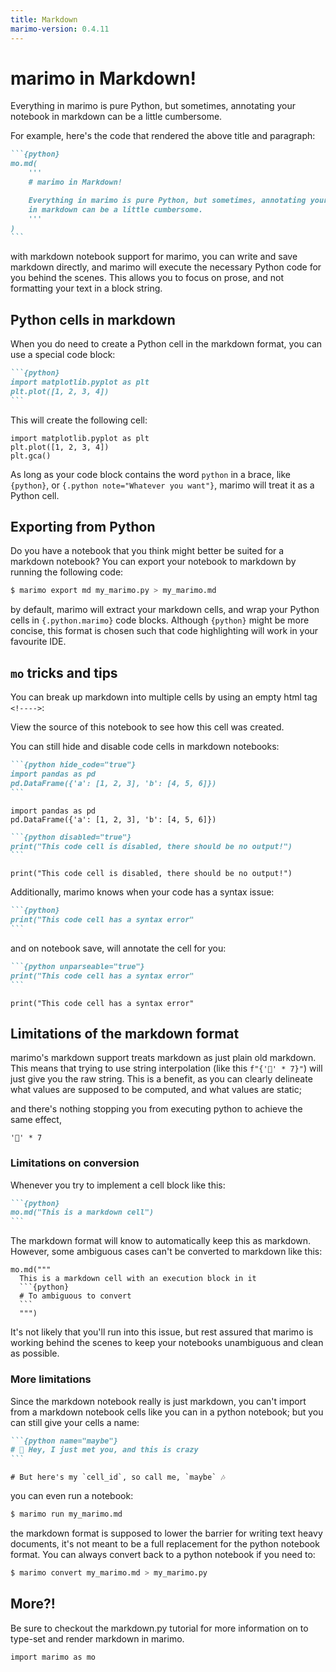 ```yaml
---
title: Markdown
marimo-version: 0.4.11
---
```


# marimo in Markdown!

Everything in marimo is pure Python, but sometimes, annotating your notebook
in markdown can be a little cumbersome.
<!---->
For example, here's the code that rendered the above title and
paragraph:

````md
```{python}
mo.md(
    '''
    # marimo in Markdown!

    Everything in marimo is pure Python, but sometimes, annotating your notebook
    in markdown can be a little cumbersome.
    '''
)
```
````

with markdown notebook support for marimo, you can write and save markdown
directly, and marimo will execute the necessary Python code for you behind the
scenes. This allows you to focus on prose, and not formatting your text in a block
string.
<!---->
## Python cells in markdown

When you do need to create a Python cell in the markdown format, you can use a
special code block:

````md
```{python}
import matplotlib.pyplot as plt
plt.plot([1, 2, 3, 4])
```
````

This will create the following cell:

```{.python.marimo}
import matplotlib.pyplot as plt
plt.plot([1, 2, 3, 4])
plt.gca()
```

As long as your code block contains the word `python` in a brace, like
`{python}`, or `{.python note="Whatever you want"}`, marimo will treat it as a
Python cell.
<!---->
## Exporting from Python

Do you have a notebook that you think might better be suited for a markdown notebook?
You can export your notebook to markdown by running the following code:

```bash
$ marimo export md my_marimo.py > my_marimo.md
```

by default, marimo will extract your markdown cells, and wrap your Python cells
in `{.python.marimo}` code blocks. Although `{python}` might be more concise,
this format is chosen such that code highlighting will work in your favourite
IDE.
<!---->
## `mo` tricks and tips

You can break up markdown into multiple cells by using an empty html tag `<!---->`:
<!---->
View the source of this notebook to see how this cell was created.
<!---->
You can still hide and disable code cells in markdown notebooks:

````md
```{python hide_code="true"}
import pandas as pd
pd.DataFrame({'a': [1, 2, 3], 'b': [4, 5, 6]})
```
````

```{.python.marimo hide_code="true"}
import pandas as pd
pd.DataFrame({'a': [1, 2, 3], 'b': [4, 5, 6]})
```

````md
```{python disabled="true"}
print("This code cell is disabled, there should be no output!")
```
````

```{.python.marimo disabled="true"}
print("This code cell is disabled, there should be no output!")
```

Additionally, marimo knows when your code has a syntax issue:

````md
```{python}
print("This code cell has a syntax error"
```
````

and on notebook save, will annotate the cell for you:

````md
```{python unparseable="true"}
print("This code cell has a syntax error"
```
````

```{.python.marimo unparsable="true"}
print("This code cell has a syntax error"
```

## Limitations of the markdown format

marimo's markdown support treats markdown as just plain old markdown. This
means that trying to use string interpolation (like this `f"{'🍃' * 7}"`) will
just give you the raw string. This is a benefit, as you can clearly delineate
what values are supposed to be computed, and what values are static;

and there's nothing stopping you from executing python to achieve the same effect,

```{.python.marimo}
'🍃' * 7
```

### Limitations on conversion

Whenever you try to implement a cell block like this:

````md
```{python}
mo.md("This is a markdown cell")
```
````

The markdown format will know to automatically keep this as markdown. However,
some ambiguous cases can't be converted to markdown like this:

````{.python.marimo}
mo.md("""
  This is a markdown cell with an execution block in it
  ```{python}
  # To ambiguous to convert
  ```
  """)
````

It's not likely that you'll run into this issue, but rest assured that marimo
is working behind the scenes to keep your notebooks unambiguous and clean as
possible.
<!---->
### More limitations

Since the markdown notebook really is just markdown, you can't import from a
markdown notebook cells like you can in a python notebook; but you can still
give your cells a name:

````md
```{python name="maybe"}
# 🎵 Hey, I just met you, and this is crazy
```
````

```{.python.marimo name="maybe"}
# But here's my `cell_id`, so call me, `maybe` 🎶
```

you can even run a notebook:

```bash
$ marimo run my_marimo.md
```

the markdown format is supposed to lower the barrier for writing text heavy
documents, it's not meant to be a full replacement for the python notebook
format. You can always convert back to a python notebook if you need to:

```bash
$ marimo convert my_marimo.md > my_marimo.py
```
<!---->
## More?!

Be sure to checkout the markdown.py tutorial for more information on to type-set
and render markdown in marimo.

```{.python.marimo hide_code="true"}
import marimo as mo
```
